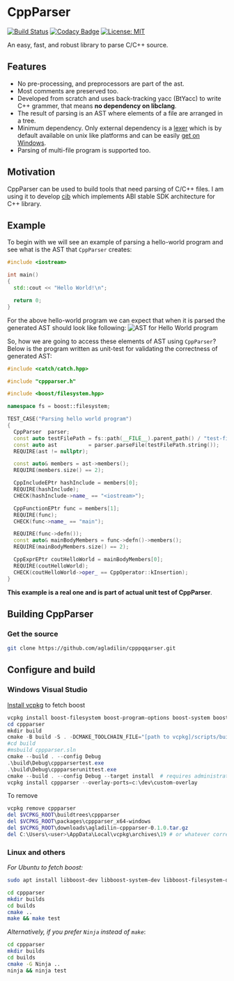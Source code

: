 CppParser
=========

[![Build Status](https://travis-ci.com/satya-das/cppparser.svg?branch=master)](https://travis-ci.com/satya-das/cppparser)
[![Codacy Badge](https://api.codacy.com/project/badge/Grade/e2a1f6c5c8c149be816f1514ec491c98)](https://www.codacy.com/app/satya-das/cppparser?utm_source=github.com&amp;utm_medium=referral&amp;utm_content=satya-das/cppparser&amp;utm_campaign=Badge_Grade)
[![License: MIT](https://img.shields.io/badge/License-MIT-yellow.svg)](https://opensource.org/licenses/MIT)

An easy, fast, and robust library to parse C/C++ source.

## Features
- No pre-processing, and preprocessors are part of the ast.
- Most comments are preserved too.
- Developed from scratch and uses back-tracking yacc (BtYacc) to write C++ grammer, that means **no dependency on libclang**.
- The result of parsing is an AST where elements of a file are arranged in a tree.
- Minimum dependency. Only external dependency is a [lexer](https://github.com/westes/flex) which is by default available on unix like platforms and can be easily [get on Windows](http://gnuwin32.sourceforge.net/packages/flex.htm).
- Parsing of multi-file program is supported too.

## Motivation 
CppParser can be used to build tools that need parsing of C/C++ files.
I am using it to develop [cib](https://github.com/satya-das/cib/) which implements ABI stable SDK architecture for C++ library.

## Example

To begin with we will see an example of parsing a hello-world program and see what is the AST that `CppParser` creates:
```c++
#include <iostream>

int main()
{
  std::cout << "Hello World!\n";

  return 0;
}

```

For the above hello-world program we can expect that when it is parsed the generated AST should look like following:
![AST for Hello World program](https://github.com/satya-das/cppparser/blob/master/src/readme-assets/HelloWorldAST.svg "AST for Hello World program")

So, how we are going to access these elements of AST using `CppParser`?
Below is the program written as unit-test for validating the correctness of generated AST:

```c++
#include <catch/catch.hpp>

#include "cppparser.h"

#include <boost/filesystem.hpp>

namespace fs = boost::filesystem;

TEST_CASE("Parsing hello world program")
{
  CppParser  parser;
  const auto testFilePath = fs::path(__FILE__).parent_path() / "test-files/hello-world.cpp";
  const auto ast          = parser.parseFile(testFilePath.string());
  REQUIRE(ast != nullptr);

  const auto& members = ast->members();
  REQUIRE(members.size() == 2);

  CppIncludeEPtr hashInclude = members[0];
  REQUIRE(hashInclude);
  CHECK(hashInclude->name_ == "<iostream>");

  CppFunctionEPtr func = members[1];
  REQUIRE(func);
  CHECK(func->name_ == "main");

  REQUIRE(func->defn());
  const auto& mainBodyMembers = func->defn()->members();
  REQUIRE(mainBodyMembers.size() == 2);

  CppExprEPtr coutHelloWorld = mainBodyMembers[0];
  REQUIRE(coutHelloWorld);
  CHECK(coutHelloWorld->oper_ == CppOperator::kInsertion);
}

```

**This example is a real one and is part of actual unit test of CppParser**.

## Building CppParser

### Get the source

```sh
git clone https://github.com/agladilin/cpppqqarser.git
```

## Configure and build

### Windows Visual Studio

[Install vcpkg](https://vcpkg.io/en/getting-started) to fetch boost

```powershell
vcpkg install boost-filesystem boost-program-options boost-system boost-date-time
cd cppparser
mkdir build
cmake -B build -S . -DCMAKE_TOOLCHAIN_FILE="[path to vcpkg]/scripts/buildsystems/vcpkg.cmake"
#cd build
#msbuild cppparser.sln
cmake --build . --config Debug
.\build\Debug\cppparsertest.exe
.\build\Debug\cppparserunittest.exe
cmake --build . --config Debug --target install  # requires administrator privileges
vcpkg install cppparser --overlay-ports=c:\dev\custom-overlay
```

To remove

```powershell
vcpkg remove cppparser
del $VCPKG_ROOT\buildtrees\cppparser
del $VCPKG_ROOT\packages\cppparser_x64-windows
del $VCPKG_ROOT\downloads\agladilin-cppparser-0.1.0.tar.gz
del C:\Users\<user>\AppData\Local\vcpkg\archives\19 # or whatever corresponding to package ABI hash in install log
```

### Linux and others

*For Ubuntu to fetch boost:*

```sh
sudo apt install libboost-dev libboost-system-dev libboost-filesystem-dev libboost-program-options-dev
```

```sh
cd cppparser
mkdir builds
cd builds
cmake ..
make && make test
```

*Alternatively, if you prefer `Ninja` instead of `make`*:

```sh
cd cppparser
mkdir builds
cd builds
cmake -G Ninja ..
ninja && ninja test
```

